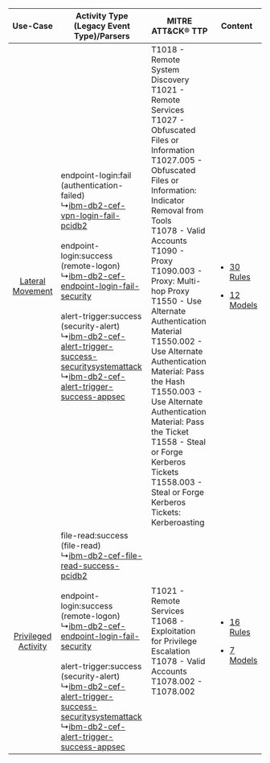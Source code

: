 |    Use-Case    | Activity Type (Legacy Event Type)/Parsers    | MITRE ATT&CK® TTP    | Content    |
|:----:| ---- | ---- | ---- |
|    [Lateral Movement](../../../UseCases/uc_lateral_movement.md)    |  endpoint-login:fail (authentication-failed)<br> ↳[ibm-db2-cef-vpn-login-fail-pcidb2](Ps/pC_ibmdb2cefvpnloginfailpcidb2.md)<br><br> endpoint-login:success (remote-logon)<br> ↳[ibm-db2-cef-endpoint-login-fail-security](Ps/pC_ibmdb2cefendpointloginfailsecurity.md)<br><br> alert-trigger:success (security-alert)<br> ↳[ibm-db2-cef-alert-trigger-success-securitysystemattack](Ps/pC_ibmdb2cefalerttriggersuccesssecuritysystemattack.md)<br> ↳[ibm-db2-cef-alert-trigger-success-appsec](Ps/pC_ibmdb2cefalerttriggersuccessappsec.md)<br> | T1018 - Remote System Discovery<br>T1021 - Remote Services<br>T1027 - Obfuscated Files or Information<br>T1027.005 - Obfuscated Files or Information: Indicator Removal from Tools<br>T1078 - Valid Accounts<br>T1090 - Proxy<br>T1090.003 - Proxy: Multi-hop Proxy<br>T1550 - Use Alternate Authentication Material<br>T1550.002 - Use Alternate Authentication Material: Pass the Hash<br>T1550.003 - Use Alternate Authentication Material: Pass the Ticket<br>T1558 - Steal or Forge Kerberos Tickets<br>T1558.003 - Steal or Forge Kerberos Tickets: Kerberoasting<br> | [<ul><li>30 Rules</li></ul><ul><li>12 Models</li></ul>](RM/r_m_ibm_db2_Lateral_Movement.md)   |
| [Privileged Activity](../../../UseCases/uc_privileged_activity.md) |  file-read:success (file-read)<br> ↳[ibm-db2-cef-file-read-success-pcidb2](Ps/pC_ibmdb2ceffilereadsuccesspcidb2.md)<br><br> endpoint-login:success (remote-logon)<br> ↳[ibm-db2-cef-endpoint-login-fail-security](Ps/pC_ibmdb2cefendpointloginfailsecurity.md)<br><br> alert-trigger:success (security-alert)<br> ↳[ibm-db2-cef-alert-trigger-success-securitysystemattack](Ps/pC_ibmdb2cefalerttriggersuccesssecuritysystemattack.md)<br> ↳[ibm-db2-cef-alert-trigger-success-appsec](Ps/pC_ibmdb2cefalerttriggersuccessappsec.md)<br>         | T1021 - Remote Services<br>T1068 - Exploitation for Privilege Escalation<br>T1078 - Valid Accounts<br>T1078.002 - T1078.002<br>    | [<ul><li>16 Rules</li></ul><ul><li>7 Models</li></ul>](RM/r_m_ibm_db2_Privileged_Activity.md) |